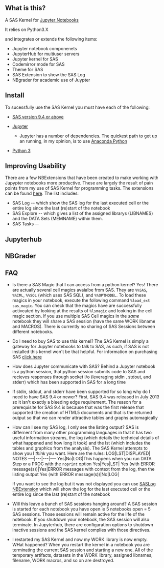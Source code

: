 ## What is this?

A SAS Kernel for [Jupyter Notebooks](http://www.jupyter.org)

It relies on Python3.X

and integrates or extends the following items:

* Jupyter notebook componenets
* JupyterHub for multiuser servers
* Jupyter kernel for SAS
* Codemirror mode for SAS
* Theme for SAS
* SAS Extension to show the SAS Log
* NBgrader for academic use of Juypter

## Install
To sucessfully use the SAS Kernel you must have each of the following:
* [SAS version 9.4 or above](http://www.sas.com)
* [Jupyter](http://jupyter.org)

    * Jupyter has a number of dependencies. The quickest path to get up an running, in my opinion, is to use [Anaconda Python](http://docs.continuum.io/anaconda/index)
* [Python 3](http://www.python.org)

## Improving Usability
There are a few NBExtensions that have been created to make working with Jupypter notebooks more productive. These are largely the result of pain points from my use of SAS Kernel for programming tasks. The extensions can be found [here](). The list includes:
* SAS Log -- which show the SAS log for the last executed cell or the entire log since the last (re)start of the notebook
* SAS Explore -- which gives a list of the assigned librarys (LIBNAMES) and the DATA Sets (MEMNAME) within them.
* SAS Tasks -- 

## Jupyterhub

## NBGrader


## FAQ
* Is there a SAS Magic that I can access from a python kernel?
    Yes! There are actually several cell magics avaialbe from SAS. 
    They are `%%SAS`, `%%IML`, `%%SQL` (which uses SAS SQL), and `%%OPTMODEL`. To load these magics in your notebook, execute the following command `%load_ext sas_magic`. You can check that the magics have are successfully activeated by looking at the results of `%lsmagic` and looking in the cell magic section.
    If you use multiple SAS Cell magics in the *same* notebook they will share a SAS session (have the same WORK libname and MACROS). There is currently no sharing of SAS Sessions between different notebooks.

* Do I need to buy SAS to use this kernel?
   The SAS Kernel is simply a gateway for Jupyter notebooks to talk to SAS, as such, if SAS is not installed this kernel won't be that helpful. For information on purchasing SAS [click here](http://www.sas.com/en_us/software/how-to-buy.html)

* How does Jupyter communicate with SAS?
    Behind a Jupyter notebook is a python session, that python session submits code to SAS and recieves responses through socket i/o (leveraging stdin , stdout, and stderr) which has been supported in SAS for a long time

* If stdin, stdout, and stderr have been supported for so long why do I need to have SAS 9.4 or newer?
    First, SAS 9.4 was released in July 2013 so it isn't exactly a bleeding edge requirement. The reason for a prerequisite for SAS 9.4 is because that was the first release that supported the creation of HTML5 documents and that is the returned output so that we can render attractive tables and graphs automagically

* How can I see my SAS log, I only see the listing output?
    SAS is differnent from many other programming languages in that it has two useful information streams, the log (which details the technical details of what happened and how long it took) and the lst (which includes the tables and graphics from the analysis).  The SAS Kernel attempts to show you I *think* you want.  Here are the rules:
    LOG|LST|DISPLAYED| NOTES
    ---|---|---|---
    Yes|No|LOG|This happens when you run DATA Step or a PROC with the `noprint` option
    Yes|Yes|LST|
    Yes (with ERROR message(s))|Yes|ERROR messages with context from the log, then the listing output
    Yes (with ERROR message(s))|No|LOG|

    If you want to see the log but it was not displayed you can use [SASLog NBExtension]() which will show the log for the last executed cell or the entire log since the last (re)start of the notebook

* Will this leave a bunch of SAS sessions hanging around?
    A SAS session is started for each notebook you have open ie 5 notebooks open = 5 SAS sessions. Those sessions will remain active for the life of the notebook. If you shutdown your notebook, the SAS session will also terminate. In Jupyterhub, there are configuration options to shutdown inactive sessions and the SAS kernel complies with those directives.

* I restarted my SAS Kernel and now my WORK library is now empty. WHat happened?
    When you restart the kernel in a notebook you are terminating the current SAS session and starting a new one. All of the temporary artifacts, datasets in the WORK library, assigned libnames, filename, WORK macros, and so on are destroyed.
